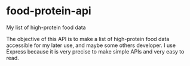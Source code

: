 # food-protein-api
My list of high-protein food data

The objective of this API is to make a list of high-protein food data accessible for my later use, and maybe some others developer. 
I use Express because it is very precise to make simple APIs and very easy to read.
